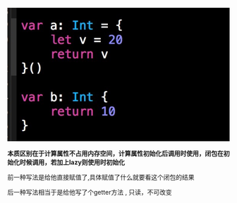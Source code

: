 ![](resources/2867B0AD01C3A4B69263D019D647995E.jpg)

**本质区别在于计算属性不占用内存空间，计算属性初始化后调用时使用，闭包在初始化时候调用，若加上lazy则使用时初始化**

前一种写法是给他直接赋值了,具体赋值了什么就要看这个闭包的结果

后一种写法相当于是给他写了个getter方法 , 只读，不可改变